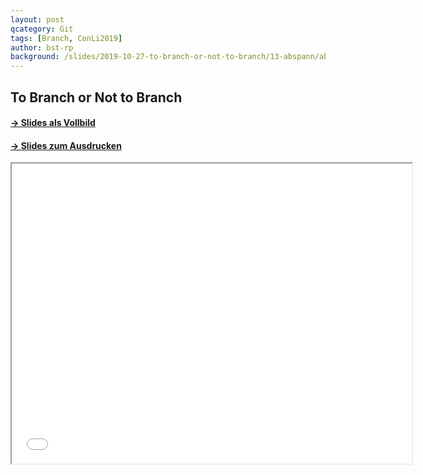 ```yaml
---
layout: post
qcategory: Git
tags: [Branch, ConLi2019]
author: bst-rp
background: /slides/2019-10-27-to-branch-or-not-to-branch/13-abspann/abspann.png
---
```


## To Branch or Not to Branch

#### [-> Slides als Vollbild](/slides/2019-10-27-to-branch-or-not-to-branch/)
#### [-> Slides zum Ausdrucken](/slides/2019-10-27-to-branch-or-not-to-branch?print-pdf)

<iframe src="/slides/2019-10-27-to-branch-or-not-to-branch" width="640" height="480" name="Slides embedded">
  [**To Branch or Not to Branch**](/slides/2019-10-27-to-branch-or-not-to-branch)
</iframe>

